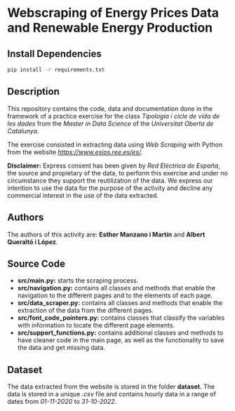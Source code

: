 # Webscraping of Energy Prices Data and Renewable Energy Production

## Install Dependencies

```bash
pip install -r requirements.txt
```

## Description

This repository contains the code, data and documentation done in the framework
of a practice exercise for the class *Tipologia i cicle de vida de les dades*
from the *Master in Data Science* of the *Universitat Oberta de Catalunya*.

The exercise consisted in extracting data using *Web Scraping* with Python from
the website *https://www.esios.ree.es/es/*.

**Disclaimer:** Express consent has been given by *Red Eléctrica de España*, the
source and propietary of the data, to perform this exercise and under no
circumstance they support the reutilization of the data. We express our
intention to use the data for the purpose of the activity and decline any
commercial interest in the use of the data extracted.

## Authors 

The authors of this activity are: **Esther Manzano i Martín** and **Albert
Queraltó i López**.

## Source Code

* **src/__main__.py:** starts the scraping process.
* **src/navigation.py:** contains all classes and methods that enable the
  navigation to the different pages and to the elements of each page.
* **src/data_scraper.py:** contains all classes and methods that enable the
  extraction of the data from the different pages.
* **src/font_code_pointers.py:** contains classes that classify the variables
  with information to locate the different page elements.
* **src/support_functions.py:** contains additional classes and methods to have
  cleaner code in the main page, as well as the functionality to save the data
  and get missing data.

## Dataset

The data extracted from the website is stored in the folder **dataset**. The
data is stored in a unique *.csv* file and contains hourly data in a range of
dates from *01-11-2020* to *31-10-2022*.
